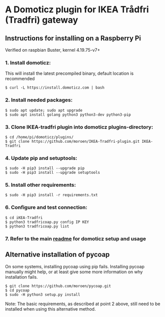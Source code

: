 # A Domoticz plugin for IKEA Trådfri (Tradfri) gateway

## Instructions for installing on a Raspberry Pi
Verified on raspbian Buster, kernel 4.19.75-v7+

### 1. Install domoticz:
This will install the latest precompiled binary, default location is recommended
```
$ curl -L https://install.domoticz.com | bash
```

### 2. Install needed packages:
```
$ sudo apt update; sudo apt upgrade
$ sudo apt install golang python3 python3-dev python3-pip
```

### 3. Clone IKEA-tradfri plugin into domoticz plugins-directory:
```
$ cd /home/pi/domoticz/plugins/
$ git clone https://github.com/moroen/IKEA-Tradfri-plugin.git IKEA-Tradfri
```

### 4. Update pip and setuptools: 
```shell
$ sudo -H pip3 install --upgrade pip
$ sudo -H pip3 install --upgrade setuptools
```

### 5. Install other requirements:
```shell
$ sudo -H pip3 install -r requirements.txt
```

### 6. Configure and test connection:
```shell
$ cd iKEA-Tradfri
$ python3 tradfricoap.py config IP KEY
$ python3 tradfricoap.py list
```
### 7. Refer to the main [readme](README.md) for domoticz setup and usage


## Alternative installation of pycoap
On some systems, installing pycoap using pip fails. Installing pycoap manually might help, or at least give some more information on why installation fails.

```shell
$ git clone https://github.com/moroen/pycoap.git
$ cd pycoap
$ sudo -H python3 setup.py install
```

Note: The basic requirements, as described at point 2 above, still need to be installed when using this alternative method.